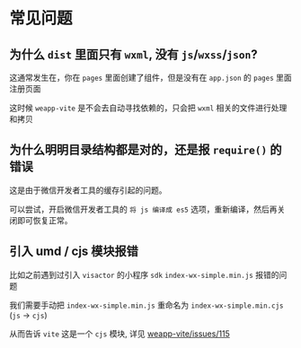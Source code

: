 # 常见问题

## 为什么 `dist` 里面只有 `wxml`, 没有 `js`/`wxss`/`json`?

这通常发生在，你在 `pages` 里面创建了组件，但是没有在 `app.json` 的 `pages` 里面注册页面

这时候 `weapp-vite` 是不会去自动寻找依赖的，只会把 `wxml` 相关的文件进行处理和拷贝

## 为什么明明目录结构都是对的，还是报 `require()` 的错误

这是由于微信开发者工具的缓存引起的问题。

可以尝试，开启微信开发者工具的 `将 js 编译成 es5` 选项，重新编译，然后再关闭即可恢复正常。

## 引入 umd / cjs 模块报错

比如之前遇到过引入 `visactor` 的小程序 `sdk` `index-wx-simple.min.js` 报错的问题

我们需要手动把 `index-wx-simple.min.js` 重命名为 `index-wx-simple.min.cjs` (`js` -> `cjs`)

从而告诉 `vite` 这是一个 `cjs` 模块, 详见 [weapp-vite/issues/115](https://github.com/weapp-vite/weapp-vite/issues/115)
